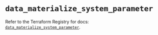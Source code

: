 # `data_materialize_system_parameter`

Refer to the Terraform Registry for docs: [`data_materialize_system_parameter`](https://registry.terraform.io/providers/materializeinc/materialize/0.9.1/docs/data-sources/system_parameter).
